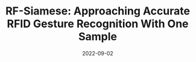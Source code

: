 ---
title: "RF-Siamese: Approaching Accurate RFID Gesture Recognition With One Sample"
authors:
- Zijing Ma
- Shigeng Zhang
- Jia Liu
- Xuan Liu
- Weiping Wang
- Jianxin Wang
- Song Guo


date: "2022-09-02"
#doi: "10.1109/TWC.2022.3159779"

# Publication type.
# 1 = Conference paper; 2 = Journal article;
# 3 = Preprint Paper; 4 = Report; 5 = Book; 6 = Book section;
# 7 = Thesis; 8 = Patent
publication_types: ["2"]

# Publication name and optional abbreviated publication name.
publication: "*IEEE Transactions on Mobile Computing*"
publication_short: "TMC (CCF-A)"

# url_pdf: https://ieeexplore.ieee.org/document/9740503
# url_code: ''
# url_dataset: ''
# url_poster: ''
# url_project: ''
# url_slides: ''
# url_video: ''

---